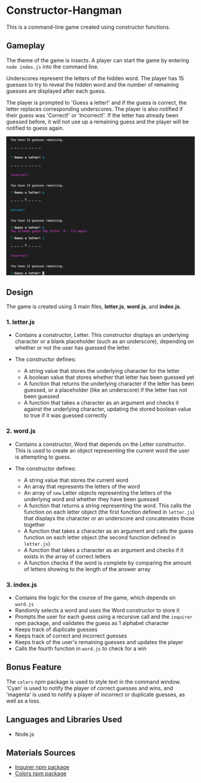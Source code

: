 # Constructor-Hangman

This is a command-line game created using constructor functions.

## Gameplay
The theme of the game is insects. A player can start the game by entering `node index.js` into the command line.

Underscores represent the letters of the hidden word. The player has 15 guesses to try to reveal the hidden word and the number of remaining guesses are displayed after each guess.

The player is prompted to 'Guess a letter!' and if the guess is correct, the letter replaces corresponding underscores. The player is also notified if their guess was 'Correct!' or 'Incorrect!'. If the letter has already been guessed before, it will not use up a remaining guess and the player will be notified to guess again.

![Alt text](images/Gameplay.png?raw=true "StartGame")

## Design
The game is created using 3 main files, **letter.js**, **word.js**, and **index.js**.

### 1. letter.js
* Contains a constructor, Letter. This constructor displays an underlying character or a blank placeholder (such as an underscore), depending on whether or not the user has guessed the letter.

* The constructor defines:

    * A string value that stores the underlying character for the letter
    * A boolean value that stores whether that letter has been guessed yet
    * A function that returns the underlying character if the letter has been guessed, or a placeholder (like an underscore) if the letter has not been guessed
    * A function that takes a character as an argument and checks it against the underlying character, updating the stored boolean value to true if it was guessed correctly

### 2. word.js
* Contains a constructor, Word that depends on the Letter constructor. This is used to create an object representing the current word the user is attempting to guess.

* The constructor defines:

    * A string value that stores the current word
    * An array that represents the letters of the word
    * An array of `new` Letter objects representing the letters of the underlying word and whether they have been guessed
    * A function that returns a string representing the word. This calls the function on each letter object (the first function defined in `letter.js`) that displays the character or an underscore and concatenates those together
    * A function that takes a character as an argument and calls the guess function on each letter object (the second function defined in `letter.js`)
    * A function that takes a character as an argument and checks if it exists in the array of correct letters
    * A function checks if the word is complete by comparing the amount of letters showing to the length of the answer array
    
### 3. index.js
* Contains the logic for the course of the game, which depends on `word.js`
* Randomly selects a word and uses the Word constructor to store it
* Prompts the user for each guess using a recursive call and the `inquirer` npm package, and validates the guess as 1 alphabet character
* Keeps track of duplicate guesses
* Keeps track of correct and incorrect guesses
* Keeps track of the user's remaining guesses and updates the player
* Calls the fourth function in `word.js` to check for a win
    
## Bonus Feature
The `colors` npm package is used to style text in the command window. 'Cyan' is used to notify the player of correct guesses and wins, and 'magenta' is used to notify a player of incorrect or duplicate guesses, as well as a loss.
    
## Languages and Libraries Used
* Node.js
    
## Materials Sources
* [Inquirer npm package](https://www.npmjs.com/package/inquirer)
* [Colors npm package](https://www.npmjs.com/package/colors)
    
    
    
    
    
    
    
    
    
    
    
    
    
    
    
    
    
    
    
    
    
    
